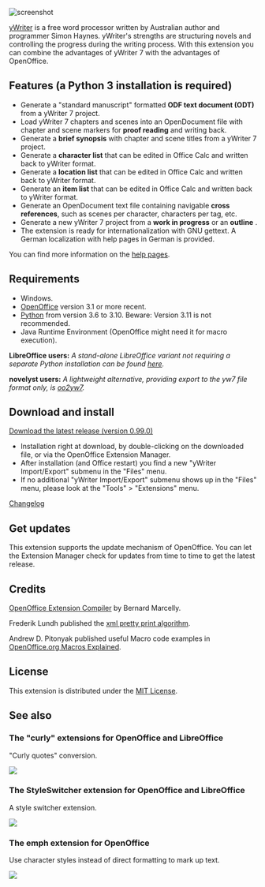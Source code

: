 ![screenshot](Screenshots/lo_menu.png)

[yWriter](http://spacejock.com/yWriter7.html) is a free word processor written by Australian author and programmer Simon Haynes. yWriter's strengths are structuring novels and controlling the progress during the writing process. With this extension you can combine the advantages of yWriter 7 with the advantages of OpenOffice.

## Features (a Python 3 installation is required)

- Generate a "standard manuscript" formatted **ODF text document (ODT)** from a yWriter 7 project.
- Load yWriter 7 chapters and scenes into an OpenDocument file with chapter and scene markers for **proof reading** and writing back.
- Generate a **brief synopsis** with chapter and scene titles from a yWriter 7 project.
- Generate a **character list** that can be edited in Office Calc and written back to yWriter format.
- Generate a **location list** that can be edited in Office Calc and
 written back to yWriter format.
- Generate an **item list** that can be edited in Office Calc and written back to yWriter format.
- Generate an OpenDocument text file containing navigable **cross references**, such as scenes per character, characters per tag, etc.
- Generate a new yWriter 7 project from a **work in progress** or an **outline** .
- The extension is ready for internationalization with GNU gettext. A German localization with help pages in German is provided.

You can find more information on the [help pages](help).

## Requirements

- Windows.
- [OpenOffice](https://www.openoffice.org) version 3.1 or more recent.
- [Python](https://www.python.org/) from version 3.6 to 3.10. Beware: Version 3.11 is not recommended.
- Java Runtime Environment (OpenOffice might need it for macro execution).


**LibreOffice users:** *A stand-alone LibreOffice variant not requiring a separate Python installation can be found [here](https://peter88213.github.io/yw-cnv).*

**novelyst users:** *A lightweight alternative, providing export to the yw7 file format only, is [oo2yw7](https://peter88213.github.io/oo2yw7).*


## Download and install

[Download the latest release (version 0.99.0)](https://raw.githubusercontent.com/peter88213/pywoo/main/dist/pywoo-0.99.0.oxt)

- Installation right at download, by double-clicking on the downloaded file, or via the OpenOffice Extension Manager.
- After installation (and Office restart) you find a new "yWriter Import/Export" submenu in the "Files" menu.
- If no additional "yWriter Import/Export" submenu shows up in the "Files" menu, please look at the "Tools" > "Extensions" menu.

[Changelog](changelog)

## Get updates

This extension supports the update mechanism of OpenOffice. You can let the Extension Manager check for updates from time to time to get the latest release.

## Credits

[OpenOffice Extension Compiler](https://wiki.openoffice.org/wiki/Extensions_Packager#Extension_Compiler) by Bernard Marcelly.

Frederik Lundh published the [xml pretty print algorithm](http://effbot.org/zone/element-lib.htm#prettyprint).

Andrew D. Pitonyak published useful Macro code examples in [OpenOffice.org Macros Explained](https://www.pitonyak.org/OOME_3_0.pdf).

## License

This extension is distributed under the [MIT License](http://www.opensource.org/licenses/mit-license.php).

## See also

### The "curly" extensions for OpenOffice and LibreOffice
"Curly quotes" conversion.

[![](https://peter88213.github.io/img/curly_thumb.png)](https://peter88213.github.io/curly/)

### The StyleSwitcher extension for OpenOffice and LibreOffice
A style switcher extension.

[![](https://peter88213.github.io/img/styleswitcher_thumb.png)](https://peter88213.github.io/StyleSwitcher/)

### The emph extension for OpenOffice
Use character styles instead of direct formatting to mark up text.

[![](https://peter88213.github.io/img/emph_thumb.png)](https://peter88213.github.io/emph/)
